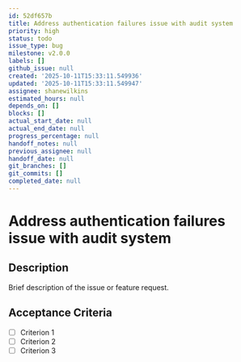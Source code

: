 ```yaml
---
id: 52df657b
title: Address authentication failures issue with audit system
priority: high
status: todo
issue_type: bug
milestone: v2.0.0
labels: []
github_issue: null
created: '2025-10-11T15:33:11.549936'
updated: '2025-10-11T15:33:11.549947'
assignee: shanewilkins
estimated_hours: null
depends_on: []
blocks: []
actual_start_date: null
actual_end_date: null
progress_percentage: null
handoff_notes: null
previous_assignee: null
handoff_date: null
git_branches: []
git_commits: []
completed_date: null
---
```


# Address authentication failures issue with audit system

## Description

Brief description of the issue or feature request.

## Acceptance Criteria

- [ ] Criterion 1
- [ ] Criterion 2
- [ ] Criterion 3